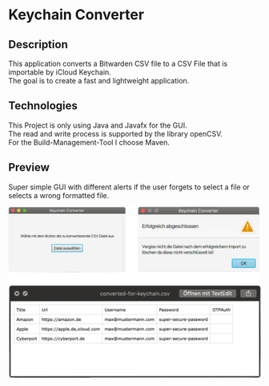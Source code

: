 # Keychain Converter

## Description
This application converts a Bitwarden CSV file to a CSV File that is importable by iCloud Keychain. <br/>
The goal is to create a fast and lightweight application.

## Technologies
This Project is only using Java and Javafx for the GUI. <br/>
The read and write process is supported by the library openCSV.<br/>
For the Build-Management-Tool I choose Maven.

## Preview
Super simple GUI with different alerts if the user forgets to select a file or selects a wrong formatted file. <p/>
![Preview](preview.png)
